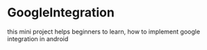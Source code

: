 # GoogleIntegration
this mini project helps beginners to learn, how to implement google integration in android

